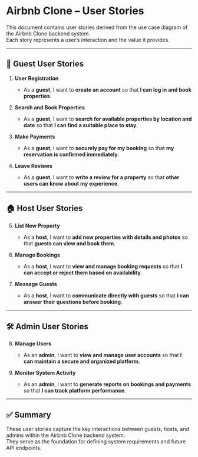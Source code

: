# Airbnb Clone – User Stories

This document contains user stories derived from the use case diagram of the Airbnb Clone backend system.  
Each story represents a user’s interaction and the value it provides.

---

## 👤 Guest User Stories

1. **User Registration**
   - As a **guest**, I want to **create an account** so that **I can log in and book properties**.

2. **Search and Book Properties**
   - As a **guest**, I want to **search for available properties by location and date** so that **I can find a suitable place to stay**.

3. **Make Payments**
   - As a **guest**, I want to **securely pay for my booking** so that **my reservation is confirmed immediately**.

4. **Leave Reviews**
   - As a **guest**, I want to **write a review for a property** so that **other users can know about my experience**.

---

## 🏠 Host User Stories

5. **List New Property**
   - As a **host**, I want to **add new properties with details and photos** so that **guests can view and book them**.

6. **Manage Bookings**
   - As a **host**, I want to **view and manage booking requests** so that **I can accept or reject them based on availability**.

7. **Message Guests**
   - As a **host**, I want to **communicate directly with guests** so that **I can answer their questions before booking**.

---

## 🛠️ Admin User Stories

8. **Manage Users**
   - As an **admin**, I want to **view and manage user accounts** so that **I can maintain a secure and organized platform**.

9. **Monitor System Activity**
   - As an **admin**, I want to **generate reports on bookings and payments** so that **I can track platform performance**.

---

## ✅ Summary

These user stories capture the key interactions between guests, hosts, and admins within the Airbnb Clone backend system.  
They serve as the foundation for defining system requirements and future API endpoints.
